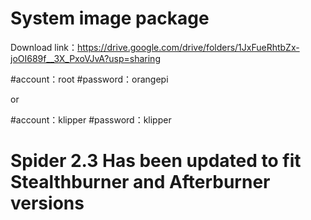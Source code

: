 # System image package
Download link：https://drive.google.com/drive/folders/1JxFueRhtbZx-joOI689f__3X_PxoVJvA?usp=sharing

#account：root
#password：orangepi

or

#account：klipper
#password：klipper

# Spider 2.3 Has been updated to fit Stealthburner and Afterburner versions
